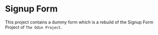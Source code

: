 # Signup Form

This project contains a dummy form which is a rebuild of the Signup Form Project of `The Odin Project`.
